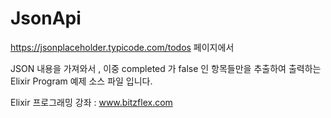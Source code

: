 # JsonApi

https://jsonplaceholder.typicode.com/todos 페이지에서 

JSON 내용을 가져와서  , 이중 completed 가 false 인 항목들만을 추출하여 
출력하는 Elixir Program 예제 소스 파일 입니다.

Elixir 프로그래밍 강좌 : www.bitzflex.com

